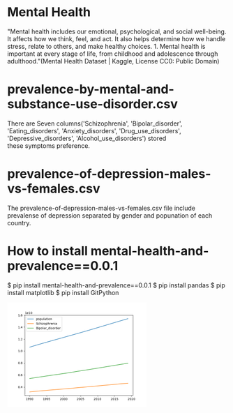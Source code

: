 # Mental Health

"Mental health includes our emotional, psychological, and social well-being. It affects how we think, feel, and act. It also helps determine how we handle stress, relate to others, and make healthy choices. 1. Mental health is important at every stage of life, from childhood and adolescence through adulthood."(Mental Health Dataset | Kaggle, License CC0: Public Domain)

# prevalence-by-mental-and-substance-use-disorder.csv

There are Seven columns('Schizophrenia', 'Bipolar_disorder', 'Eating_disorders', 'Anxiety_disorders', 'Drug_use_disorders', 'Depressive_disorders', 'Alcohol_use_disorders') stored  
these symptoms preference.

# prevalence-of-depression-males-vs-females.csv

The prevalence-of-depression-males-vs-females.csv file include prevalense of depression separated by gender and popunation of each country.

# How to install mental-health-and-prevalence==0.0.1

$ pip install mental-health-and-prevalence==0.0.1
$ pip install pandas
$ pip install matplotlib
$ pip install GitPython

<img src="https://github.com/RikoWatanabe/MentalHelse/blob/master/result.png" width=320 height=240 >
